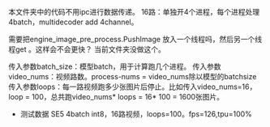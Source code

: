 本文件夹中的代码不用ipc进行数据传递。
16路：单独开4个进程，每个进程处理4batch，multidecoder add 4channel。

需要把engine_image_pre_process.PushImage 放入一个线程吗，然后另一个线程get 。这样会不会更快？ 当前文件夹没做这个。

传入参数batch_size：模型batch，用于计算跑几个进程。
传入参数video_nums：视频路数。process-nums = video_nums除以模型的batchsize
传入参数loops：每一路视频跑多少张图片后停止。比如传入video_nums=16，loop = 100，总共跑video_nums* loops = 16* 100 = 1600张图片。


- 测试数据 SE5 4batch int8，16路视频，loops=100。fps=126,tpu=100%
